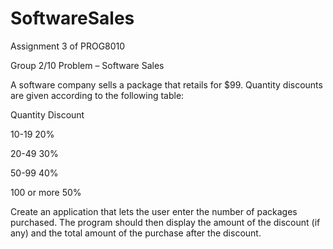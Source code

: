 # SoftwareSales
Assignment 3 of PROG8010

Group 2/10 Problem – Software Sales

A software company sells a package that retails for $99. Quantity discounts are given according to the following table:

Quantity Discount

10-19 20%

20-49 30%

50-99 40%

100 or more 50%

Create an application that lets the user enter the number of packages purchased. The program should then display the amount of the discount (if any) and the total amount of the purchase after the discount.
